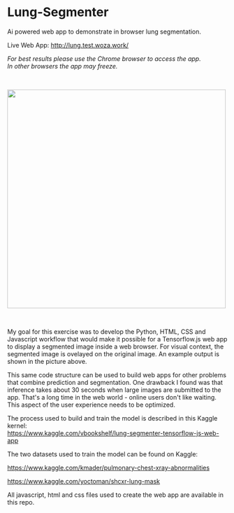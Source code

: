 # Lung-Segmenter
Ai powered web app to demonstrate in browser lung segmentation.


Live Web App: http://lung.test.woza.work/

<i>For best results please use the Chrome browser to access the app.<br>
In other browsers the app may freeze.</i>



<br>

<img src="http://lung.test.woza.work/assets/webpage.png" width="500"></img>

<br>

My goal for this exercise was to develop the Python, HTML, CSS and Javascript workflow that would make it possible for a Tensorflow.js web app to display a segmented image inside a web browser. For visual context, the segmented image is ovelayed on the original image. An example output is shown in the picture above.

This same code structure can be used to build web apps for other problems that combine prediction and segmentation. One drawback I found was that inference takes about 30 seconds when large images are submitted to the app. That's a long time in the web world - online users don't like waiting. This aspect of the user experience needs to be optimized.

The process used to build and train the model is described in this Kaggle kernel:<br>
https://www.kaggle.com/vbookshelf/lung-segmenter-tensorflow-js-web-app

The two datasets used to train the model can be found on Kaggle:<br>

https://www.kaggle.com/kmader/pulmonary-chest-xray-abnormalities

https://www.kaggle.com/yoctoman/shcxr-lung-mask


All javascript, html and css files used to create the web app are available in this repo.
